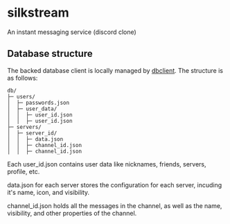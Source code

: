 # silkstream
An instant messaging service (discord clone)

## Database structure
The backed database client is locally managed by [dbclient](https://github.com/simply-rohan/dbclient). The structure is as follows:

```
db/
├─ users/
│  ├─ passwords.json
│  ├─ user_data/
│  │  ├─ user_id.json
│  │  ├─ user_id.json
├─ servers/
│  ├─ server_id/
│  │  ├─ data.json
│  │  ├─ channel_id.json
│  │  ├─ channel_id.json
```
Each user_id.json contains user data like nicknames, friends, servers, profile, etc.

data.json for each server stores the configuration for each server, incuding it's name, icon, and visibility.

channel_id.json holds all the messages in the channel, as well as the name, visibility, and other properties of the channel.